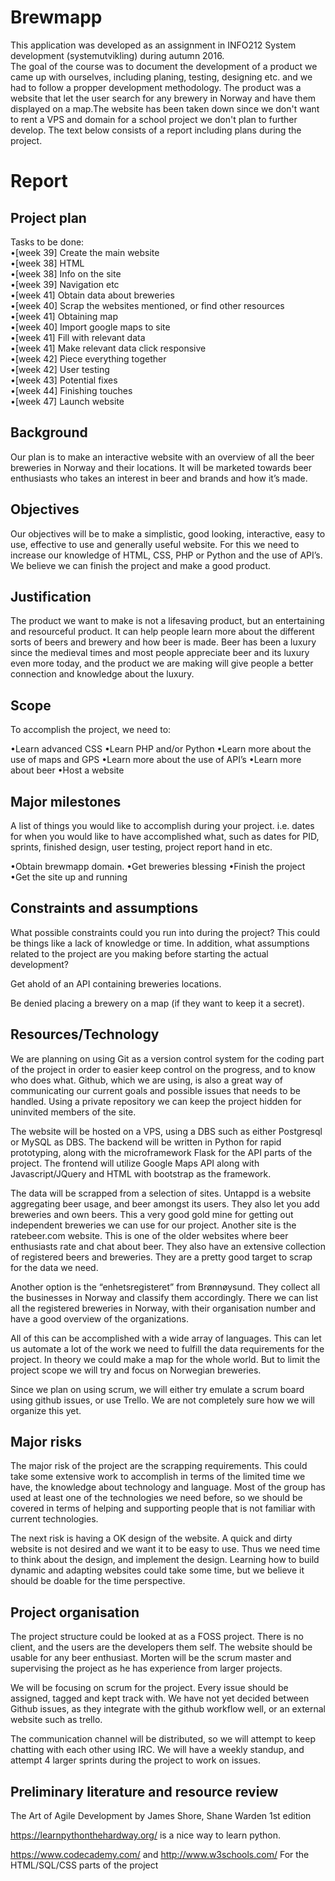 # Brewmapp
This application was developed as an assignment in INFO212 System development (systemutvikling) during autumn 2016.   
The goal of the course was to document the development of a product we came up with ourselves, including planing, testing, designing etc. and we had to follow a propper development methodology. The product was a website that let the user search for any brewery in Norway and have them displayed on a map.The website has been taken down since we don't want to rent a VPS and domain for a school project we don't plan to further develop. The text below consists of a report including plans during the project.

# Report
## Project plan
Tasks to be done:   
•[week 39] Create the main website   
      •[week 38] HTML   
      •[week 38] Info on the site   
      •[week 39] Navigation etc   
•[week 41] Obtain data about breweries   
      •[week 40] Scrap the websites mentioned, or find other resources   
•[week 41] Obtaining map   
      •[week 40] Import google maps to site   
      •[week 41] Fill with relevant data   
      •[week 41] Make relevant data click responsive   
•[week 42] Piece everything together   
•[week 42] User testing   
•[week 43] Potential fixes   
•[week 44] Finishing touches   
•[week 47] Launch website   


## Background
Our plan is to make an interactive website with an overview of all the beer breweries in Norway and their locations. It will be marketed towards beer enthusiasts who takes an interest in beer and brands and how it’s made.

## Objectives
Our objectives will be to make a simplistic, good looking, interactive, easy to use, effective to use and generally useful website. For this we need to increase our knowledge of HTML, CSS, PHP or Python and the use of API’s. We believe we can finish the project and make a good product.

## Justification
The product we want to make is not a lifesaving product, but an entertaining and resourceful product. It can help people learn more about the different sorts of beers and brewery and how beer is made. Beer has been a luxury since the medieval times and most people appreciate beer and its luxury even more today, and the product we are making will give people a better connection and knowledge about the luxury.

## Scope
To accomplish the project, we need to:

•Learn advanced CSS
•Learn PHP and/or Python
•Learn more about the use of maps and GPS
•Learn more about the use of API’s
•Learn more about beer
•Host a website

## Major milestones
A list of things you would like to accomplish during your project. i.e. dates for when you would like to have accomplished what, such as dates for PID, sprints, finished design, user testing, project report hand in etc.

•Obtain brewmapp domain. 
•Get breweries blessing
•Finish the project
•Get the site up and running

## Constraints and assumptions
What possible constraints could you run into during the project? This could be things like a lack of knowledge or time. In addition, what assumptions related to the project are you making before starting the actual development? 

Get ahold of an API containing breweries locations.

Be denied placing a brewery on a map (if they want to keep it a secret).


## Resources/Technology
We are planning on using Git as a version control system for the coding part of the project in order to easier keep control on the progress, and to know who does what. Github, which we are using, is also a great way of communicating our current goals and possible issues that needs to be handled. Using a private repository we can keep the project hidden for uninvited members of the site.


The website will be hosted on a VPS, using a DBS such as either Postgresql or MySQL as DBS. The backend will be written in Python for rapid prototyping, along with the microframework Flask for the API parts of the project. The frontend will utilize Google Maps API along with Javascript/JQuery and HTML with bootstrap as the framework.


The data will be scrapped from a selection of sites. Untappd is a website aggregating beer usage, and beer amongst its users. They also let you add breweries and own beers. This a very good gold mine for getting out independent breweries we can use for our project. Another site is the ratebeer.com website. This is one of the older websites where beer enthusiasts rate and chat about beer. They also have an extensive collection of registered beers and breweries. They are a pretty good target to scrap for the data we need.


Another option is the “enhetsregisteret” from Brønnøysund. They collect all the businesses in Norway and classify them accordingly. There we can list all the registered breweries in Norway, with their organisation number and have a good overview of the organizations.


All of this can be accomplished with a wide array of languages. This can let us automate a lot of the work we need to fulfill the data requirements for the project. In theory we could make a map for the whole world. But to limit the project scope we will try and focus on Norwegian breweries.


Since we plan on using scrum, we will either try emulate a scrum board using github issues, or use Trello. We are not completely sure how we will organize this yet. 

## Major risks
The major risk of the project are the scrapping requirements. This could take some extensive work to accomplish in terms of the limited time we have, the knowledge about technology and language. Most of the group has used at least one of the technologies we need before, so we should be covered in terms of helping and supporting people that is not familiar with current technologies.


The next risk is having a OK design of the website. A quick and dirty website is not desired and we want it to be easy to use. Thus we need time to think about the design, and implement the design. Learning how to build dynamic and adapting websites could take some time, but we believe it should be doable for the time perspective.



## Project organisation
The project structure could be looked at as a FOSS project. There is no client, and the users are the developers them self. The website should be usable for any beer enthusiast. Morten will be the scrum master and supervising the project as he has experience from larger projects.


We will be focusing on scrum for the project. Every issue should be assigned, tagged and kept track with. We have not yet decided between Github issues, as they integrate with the github workflow well, or an external website such as trello.


The communication channel will be distributed, so we will attempt to keep chatting with each other using IRC. We will have a weekly standup, and attempt 4 larger sprints during the project to work on issues.


## Preliminary literature and resource review

The Art of Agile Development by James Shore, Shane Warden 1st edition

https://learnpythonthehardway.org/ is a nice way to learn python.

https://www.codecademy.com/ and http://www.w3schools.com/ For the HTML/SQL/CSS parts of the project



